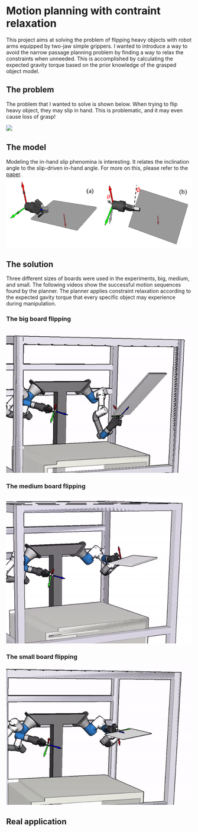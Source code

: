 # Motion planning with contraint relaxation

This project aims at solving the problem of flipping heavy objects with robot arms equipped by two-jaw simple grippers. I wanted to introduce a way to avoid the narrow passage planning problem by finding a way to relax the constraints when unneeded. This is accomplished by calculating the expected gravity torque based on the prior knowledge of the grasped object model. 

## The problem
The problem that I wanted to solve is shown below. When trying to flip heavy object, they may slip in hand. This is problematic, and it may even cause loss of grasp!

<img src=project_images/failure_gif15.gif>

## The model
Modeling the in-hand slip phenomina is interesting. It relates the inclination angle to the slip-driven in-hand angle. For more on this, please refer to the [paper]().
<img src=project_images/model.gif>

## The solution
Three different sizes of boards were used in the experiments, big, medium, and small. The following videos show the successful motion sequences found by the planner. The planner applies constraint relaxation according to the expected gavity torque that every specific object may experience during manipulation.

### The big board flipping
<img src=project_images/big_board1.gif>

### The medium board flipping 
<img src=project_images/med_board1.gif>

### The small board flipping 
<img src=project_images/small_board1.gif>


## Real application
